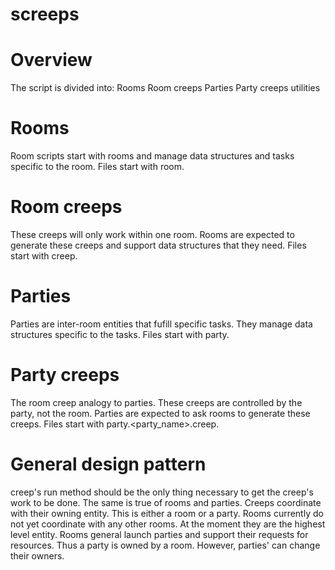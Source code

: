 # screeps

# Overview

The script is divided into:
Rooms
Room creeps
Parties
Party creeps
utilities

# Rooms
Room scripts start with rooms and manage data structures and tasks specific to the room.
Files start with room.

# Room creeps
These creeps will only work within one room.
Rooms are expected to generate these creeps and support data structures that they need.
Files start with creep.

# Parties
Parties are inter-room entities that fufill specific tasks.
They manage data structures specific to the tasks.
Files start with party.

# Party creeps
The room creep analogy to parties.
These creeps are controlled by the party, not the room.
Parties are expected to ask rooms to generate these creeps.
Files start with party.<party_name>.creep.

# General design pattern
creep's run method should be the only thing necessary to get the creep's work to be done.
The same is true of rooms and parties.
Creeps coordinate with their owning entity.  This is either a room or a party.
Rooms currently do not yet coordinate with any other rooms.  At the moment they are the highest level entity.
Rooms general launch parties and support their requests for resources.  Thus a party is owned by a room.  However, parties' can change their owners.